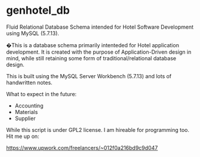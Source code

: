 # genhotel_db
Fluid Relational Database Schema intended for Hotel Software Development using MySQL (5.7.13).

�This is a database schema primarily intenteded for Hotel application development. It is created with the purpose of
Application-Driven design in mind, while still retaining some form of traditional/relational database design.

This is built using the MySQL Server Workbench (5.7.13) and lots of handwritten notes.

What to expect in the future:
- Accounting 
- Materials 
- Supplier

While this script is under GPL2 license. 
I am hireable for programming too. Hit me up on:

https://www.upwork.com/freelancers/~012f0a216bd9c9d047
